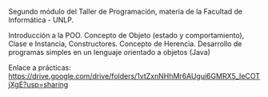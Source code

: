 Segundo módulo del Taller de Programación, materia de la Facultad de Informática - UNLP.

Introducción a la POO.
Concepto de Objeto (estado y comportamiento), Clase e Instancia, Constructores.
Concepto de Herencia.
Desarrollo de programas simples en un lenguaje orientado a objetos (Java)

Enlace a prácticas: https://drive.google.com/drive/folders/1vtZxnNHhMr6AUgui6GMRX5_IeCOTjXgE?usp=sharing

